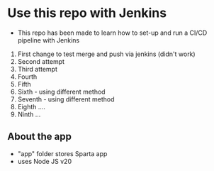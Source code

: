# Use this repo with Jenkins
* This repo has been made to learn how to set-up and run a CI/CD pipeline with Jenkins
1. First change to test merge and push via jenkins (didn't work)
2. Second attempt
3. Third attempt
4. Fourth
5. Fifth
6. Sixth - using different method
7. Seventh - using different method
8. Eighth ....
9. Ninth ...
## About the app
- "app" folder stores Sparta app
- uses Node JS v20
